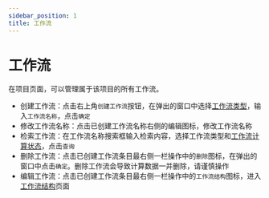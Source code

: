 ```yaml
---
sidebar_position: 1
title: 工作流
---
```


# 工作流
在项目页面，可以管理属于该项目的所有工作流。
- 创建工作流：点击右上角`创建工作流`按钮，在弹出的窗口中选择[工作流类型](../workflow/qflow_workflow_type.md)，输入`工作流名称`，点击`确定`
- 修改工作流名称：点击已创建工作流名称右侧的编辑图标，修改工作流名称
- 检索工作流：在工作流名称搜索框输入检索内容，选择工作流类型和[工作流计算状态](../workflow/qflow_workflow_status.md)，点击`查询`
- 删除工作流：点击已创建工作流条目最右侧一栏操作中的`删除`图标，在弹出的窗口中点击`确定`。删除工作流会导致计算数据一并删除，请谨慎操作
- 编辑工作流：点击已创建工作流条目最右侧一栏操作中的`工作流结构`图标，进入[工作流结构](../workflow/qflow_workflow_structure.md)页面